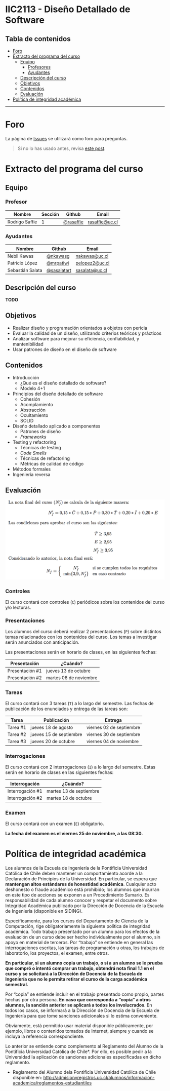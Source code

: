 # IIC2113 - Diseño Detallado de Software

## Tabla de contenidos
* [Foro](#foro)
* [Extracto del programa del curso](#extracto-del-programa-del-curso)
    * [Equipo](#equipo)
        * [Profesores](#profesor)
        * [Ayudantes](#ayudantes)
    * [Descripción del curso](#descripción-del-curso)
    * [Objetivos](#objetivos)
    * [Contenidos](#contenidos)
    * [Evaluación](#evaluación)
* [Política de integridad académica](#política-de-integridad-académica)

---

# Foro

La página de [Issues](https://github.com/IIC2113-2016-2/syllabus/issues) se utilizará como foro para preguntas.

> Si no lo has usado antes, revisa [este post]( https://github.com/IIC2113-2016-2/syllabus/issues/1).

# Extracto del programa del curso

## Equipo

### Profesor

Nombre         | Sección | Github      | Email
-------------- | ------- | ----------- | -------------------------
Rodrigo Saffie | 1       | [@rasaffie] | [rasaffie@uc.cl](mailto:)

### Ayudantes

Nombre           | Github        | Email
---------------- | ------------- | -------------------------
Nebil Kawas      | [@nkawasg]    | [nakawas@uc.cl](mailto:)
Patricio López   | [@mrpatiwi]   | [pelopez2@uc.cl](mailto:)
Sebastián Salata | [@sasalatart] | [sasalata@uc.cl](mailto:)

[@rasaffie]:   https://github.com/rasaffie
[@nkawasg]:    https://github.com/nkawasg
[@mrpatiwi]:   https://github.com/mrpatiwi
[@sasalatart]: https://github.com/sasalatart

## Descripción del curso

**TODO**

## Objetivos

* Realizar diseño y programación orientados a objetos con pericia
* Evaluar la calidad de un diseño, utilizando criterios teóricos y prácticos
* Analizar software para mejorar su eficiencia, confiabilidad, y mantenibilidad
* Usar patrones de diseño en el diseño de software

## Contenidos

* Introducción
  * ¿Qué es el diseño detallado de software?
  * Modelo 4+1
* Principios del diseño detallado de software
  * Cohesión
  * Acomplamiento
  * Abstracción
  * Ocultamiento
  * SOLID
* Diseño detallado aplicado a componentes
  * Patrones de diseño
  * *Frameworks*
* Testing y refactoring
  * Técnicas de testing
  * *Code Smells*
  * Técnicas de refactoring
  * Métricas de calidad de código
* Métodos formales
* Ingeniería reversa

## Evaluación

![nota](./media/nota.png)

### Controles

El curso contará con controles (`C`) periódicos sobre los contenidos del curso y/o lecturas.

### Presentaciones

Los alumnos del curso deberá realizar 2 presentaciones (`P`) sobre distintos temas relacionados con los contenidos del curso. Los temas a investigar serán anunciados con anticipación.

Las presentaciones serán en horario de clases, en las siguientes fechas:

Presentación     | ¿Cuándo?
---------------- | ----------------------
Presentación \#1 | jueves 13 de octubre
Presentación \#2 | martes 08 de noviembre

### Tareas

El curso contará con 3 tareas (`T`) a lo largo del semestre. Las fechas de publicación de los enunciados y entrega de las tareas son:

Tarea     | Publicación             | Entrega
--------- | ----------------------- | ------------------------
Tarea \#1 | jueves 18 de agosto     | viernes 02 de septiembre
Tarea \#2 | jueves 15 de septiembre | viernes 30 de septiembre
Tarea \#3 | jueves 20 de octubre    | viernes 04 de noviembre

### Interrogaciones

El curso contará con 2 interrogaciones (`I`) a lo largo del semestre. Estas serán en horario de clases en las siguientes fechas:

Interrogación     | ¿Cuándo?
----------------- | -----------------------
Interrogación \#1 | martes 13 de septiembre
Interrogación \#2 | martes 18 de octubre

### Examen

El curso contará con un examen (`E`) obligatorio.

**La fecha del examen es el viernes 25 de noviembre, a las 08:30.**

# Política de integridad académica

Los alumnos de la Escuela de Ingeniería de la Pontificia Universidad Católica de Chile deben mantener un comportamiento acorde a la Declaración de Principios de la Universidad.  En particular, se espera que **mantengan altos estándares de honestidad académica**.  Cualquier acto deshonesto o fraude académico está prohibido; los alumnos que incurran en este tipo de acciones se exponen a un Procedimiento Sumario. Es responsabilidad de cada alumno conocer y respetar el documento sobre Integridad Académica publicado por la Dirección de Docencia de la Escuela de Ingeniería (disponible en SIDING).

Específicamente, para los cursos del Departamento de Ciencia de la Computación, rige obligatoriamente la siguiente política de integridad académica. Todo trabajo presentado por un alumno para los efectos de la evaluación de un curso debe ser hecho individualmente por el alumno, sin apoyo en material de terceros.  Por “trabajo” se entiende en general las interrogaciones escritas, las tareas de programación u otras, los trabajos de laboratorio, los proyectos, el examen, entre otros.

**En particular, si un alumno copia un trabajo, o si a un alumno se le prueba que compró o intentó comprar un trabajo, obtendrá nota final 1.1 en el curso y se solicitará a la Dirección de Docencia de la Escuela de Ingeniería que no le permita retirar el curso de la carga académica semestral.**

Por “copia” se entiende incluir en el trabajo presentado como propio, partes hechas por otra persona.  **En caso que corresponda a “copia” a otros alumnos, la sanción anterior se aplicará a todos los involucrados**.  En todos los casos, se informará a la Dirección de Docencia de la Escuela de Ingeniería para que tome sanciones adicionales si lo estima conveniente.

Obviamente, está permitido usar material disponible públicamente, por ejemplo, libros o contenidos tomados de Internet, siempre y cuando se incluya la referencia correspondiente.

Lo anterior se entiende como complemento al Reglamento del Alumno de la Pontificia Universidad Católica de Chile*.  Por ello, es posible pedir a la Universidad la aplicación de sanciones adicionales especificadas en dicho reglamento.

* Reglamento del Alumno dela Pontificia Universidad Católica de Chile disponible en: http://admisionyregistros.uc.cl/alumnos/informacion-academica/reglamentos-estudiantiles

